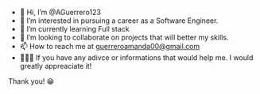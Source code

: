 - 👋 Hi, I’m @AGuerrero123
- 👀 I’m interested in pursuing a career as a Software Engineer.
- 🌱 I’m currently learning Full stack 
- 💞️ I’m looking to collaborate on projects that will better my skills.
- 📫 How to reach me at guerreroamanda00@gmail.com
- 👩🏽‍💻 If you have any adivce or informations that would help me. I would greatly appreaciate it!
            
 Thank you! 😁

<!---
AGuerrero123/AGuerrero123 is a ✨ special ✨ repository because its `README.md` (this file) appears on your GitHub profile.
You can click the Preview link to take a look at your changes.
--->

